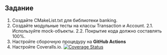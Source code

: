 ## Задание
1. Создайте CMakeList.txt для библиотеки banking.
2. Создайте модульные тесты на классы Transaction и Account.
2.1. Используйте mock-объекты.
2.2. Покрытие кода должно составлять 100%.
3. Настройте сборочную процедуру на **GitHub Actions**
4. Настройте Coveralls.io.
[![Coverage Status](https://coveralls.io/repos/github/VadimSmD/lab05/badge.svg?branch=master)](https://coveralls.io/github/VadimSmD/lab05?branch=master)
